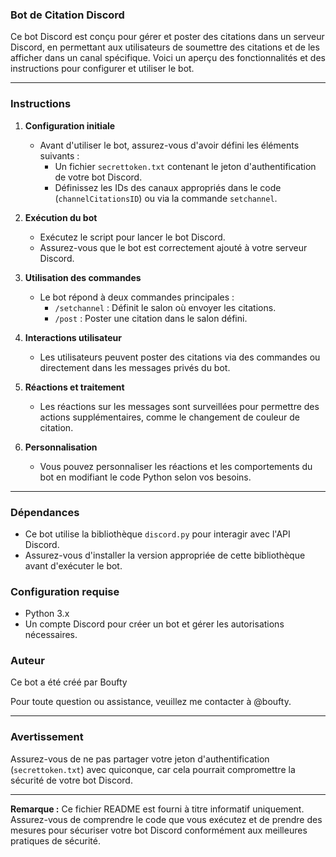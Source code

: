 ### Bot de Citation Discord

Ce bot Discord est conçu pour gérer et poster des citations dans un serveur Discord, en permettant aux utilisateurs de soumettre des citations et de les afficher dans un canal spécifique. Voici un aperçu des fonctionnalités et des instructions pour configurer et utiliser le bot.

---

### Instructions

1. **Configuration initiale**
   - Avant d'utiliser le bot, assurez-vous d'avoir défini les éléments suivants :
     - Un fichier `secrettoken.txt` contenant le jeton d'authentification de votre bot Discord.
     - Définissez les IDs des canaux appropriés dans le code (`channelCitationsID`) ou via la commande `setchannel`.

2. **Exécution du bot**
   - Exécutez le script pour lancer le bot Discord.
   - Assurez-vous que le bot est correctement ajouté à votre serveur Discord.

3. **Utilisation des commandes**
   - Le bot répond à deux commandes principales :
     - `/setchannel` : Définit le salon où envoyer les citations.
     - `/post` : Poster une citation dans le salon défini.

4. **Interactions utilisateur**
   - Les utilisateurs peuvent poster des citations via des commandes ou directement dans les messages privés du bot.

5. **Réactions et traitement**
   - Les réactions sur les messages sont surveillées pour permettre des actions supplémentaires, comme le changement de couleur de citation.

6. **Personnalisation**
   - Vous pouvez personnaliser les réactions et les comportements du bot en modifiant le code Python selon vos besoins.

---

### Dépendances
- Ce bot utilise la bibliothèque `discord.py` pour interagir avec l'API Discord.
- Assurez-vous d'installer la version appropriée de cette bibliothèque avant d'exécuter le bot.

### Configuration requise
- Python 3.x
- Un compte Discord pour créer un bot et gérer les autorisations nécessaires.

### Auteur
Ce bot a été créé par Boufty

Pour toute question ou assistance, veuillez me contacter à @boufty.

--- 

### Avertissement
Assurez-vous de ne pas partager votre jeton d'authentification (`secrettoken.txt`) avec quiconque, car cela pourrait compromettre la sécurité de votre bot Discord.

---

**Remarque :** Ce fichier README est fourni à titre informatif uniquement. Assurez-vous de comprendre le code que vous exécutez et de prendre des mesures pour sécuriser votre bot Discord conformément aux meilleures pratiques de sécurité.
